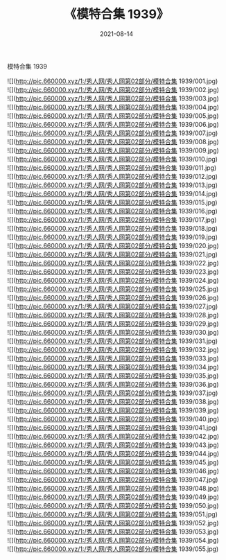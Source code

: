 ﻿---
layout: post
title:  《模特合集 1939》
date:   2021-08-14
img: http://pic.660000.xyz/1:/秀人网/秀人网第02部分/模特合集 1939/000.jpg
categories: [美女, 清纯, 唯美]
---

模特合集 1939

  ![](http://pic.660000.xyz/1:/秀人网/秀人网第02部分/模特合集 1939/001.jpg) <br> ![](http://pic.660000.xyz/1:/秀人网/秀人网第02部分/模特合集 1939/002.jpg) <br> ![](http://pic.660000.xyz/1:/秀人网/秀人网第02部分/模特合集 1939/003.jpg) <br> ![](http://pic.660000.xyz/1:/秀人网/秀人网第02部分/模特合集 1939/004.jpg) <br> ![](http://pic.660000.xyz/1:/秀人网/秀人网第02部分/模特合集 1939/005.jpg) <br> ![](http://pic.660000.xyz/1:/秀人网/秀人网第02部分/模特合集 1939/006.jpg) <br> ![](http://pic.660000.xyz/1:/秀人网/秀人网第02部分/模特合集 1939/007.jpg) <br> ![](http://pic.660000.xyz/1:/秀人网/秀人网第02部分/模特合集 1939/008.jpg) <br> ![](http://pic.660000.xyz/1:/秀人网/秀人网第02部分/模特合集 1939/009.jpg) <br> ![](http://pic.660000.xyz/1:/秀人网/秀人网第02部分/模特合集 1939/010.jpg) <br> ![](http://pic.660000.xyz/1:/秀人网/秀人网第02部分/模特合集 1939/011.jpg) <br> ![](http://pic.660000.xyz/1:/秀人网/秀人网第02部分/模特合集 1939/012.jpg) <br> ![](http://pic.660000.xyz/1:/秀人网/秀人网第02部分/模特合集 1939/013.jpg) <br> ![](http://pic.660000.xyz/1:/秀人网/秀人网第02部分/模特合集 1939/014.jpg) <br> ![](http://pic.660000.xyz/1:/秀人网/秀人网第02部分/模特合集 1939/015.jpg) <br> ![](http://pic.660000.xyz/1:/秀人网/秀人网第02部分/模特合集 1939/016.jpg) <br> ![](http://pic.660000.xyz/1:/秀人网/秀人网第02部分/模特合集 1939/017.jpg) <br> ![](http://pic.660000.xyz/1:/秀人网/秀人网第02部分/模特合集 1939/018.jpg) <br> ![](http://pic.660000.xyz/1:/秀人网/秀人网第02部分/模特合集 1939/019.jpg) <br> ![](http://pic.660000.xyz/1:/秀人网/秀人网第02部分/模特合集 1939/020.jpg) <br> ![](http://pic.660000.xyz/1:/秀人网/秀人网第02部分/模特合集 1939/021.jpg) <br> ![](http://pic.660000.xyz/1:/秀人网/秀人网第02部分/模特合集 1939/022.jpg) <br> ![](http://pic.660000.xyz/1:/秀人网/秀人网第02部分/模特合集 1939/023.jpg) <br> ![](http://pic.660000.xyz/1:/秀人网/秀人网第02部分/模特合集 1939/024.jpg) <br> ![](http://pic.660000.xyz/1:/秀人网/秀人网第02部分/模特合集 1939/025.jpg) <br> ![](http://pic.660000.xyz/1:/秀人网/秀人网第02部分/模特合集 1939/026.jpg) <br> ![](http://pic.660000.xyz/1:/秀人网/秀人网第02部分/模特合集 1939/027.jpg) <br> ![](http://pic.660000.xyz/1:/秀人网/秀人网第02部分/模特合集 1939/028.jpg) <br> ![](http://pic.660000.xyz/1:/秀人网/秀人网第02部分/模特合集 1939/029.jpg) <br> ![](http://pic.660000.xyz/1:/秀人网/秀人网第02部分/模特合集 1939/030.jpg) <br> ![](http://pic.660000.xyz/1:/秀人网/秀人网第02部分/模特合集 1939/031.jpg) <br> ![](http://pic.660000.xyz/1:/秀人网/秀人网第02部分/模特合集 1939/032.jpg) <br> ![](http://pic.660000.xyz/1:/秀人网/秀人网第02部分/模特合集 1939/033.jpg) <br> ![](http://pic.660000.xyz/1:/秀人网/秀人网第02部分/模特合集 1939/034.jpg) <br> ![](http://pic.660000.xyz/1:/秀人网/秀人网第02部分/模特合集 1939/035.jpg) <br> ![](http://pic.660000.xyz/1:/秀人网/秀人网第02部分/模特合集 1939/036.jpg) <br> ![](http://pic.660000.xyz/1:/秀人网/秀人网第02部分/模特合集 1939/037.jpg) <br> ![](http://pic.660000.xyz/1:/秀人网/秀人网第02部分/模特合集 1939/038.jpg) <br> ![](http://pic.660000.xyz/1:/秀人网/秀人网第02部分/模特合集 1939/039.jpg) <br> ![](http://pic.660000.xyz/1:/秀人网/秀人网第02部分/模特合集 1939/040.jpg) <br> ![](http://pic.660000.xyz/1:/秀人网/秀人网第02部分/模特合集 1939/041.jpg) <br> ![](http://pic.660000.xyz/1:/秀人网/秀人网第02部分/模特合集 1939/042.jpg) <br> ![](http://pic.660000.xyz/1:/秀人网/秀人网第02部分/模特合集 1939/043.jpg) <br> ![](http://pic.660000.xyz/1:/秀人网/秀人网第02部分/模特合集 1939/044.jpg) <br> ![](http://pic.660000.xyz/1:/秀人网/秀人网第02部分/模特合集 1939/045.jpg) <br> ![](http://pic.660000.xyz/1:/秀人网/秀人网第02部分/模特合集 1939/046.jpg) <br> ![](http://pic.660000.xyz/1:/秀人网/秀人网第02部分/模特合集 1939/047.jpg) <br> ![](http://pic.660000.xyz/1:/秀人网/秀人网第02部分/模特合集 1939/048.jpg) <br> ![](http://pic.660000.xyz/1:/秀人网/秀人网第02部分/模特合集 1939/049.jpg) <br> ![](http://pic.660000.xyz/1:/秀人网/秀人网第02部分/模特合集 1939/050.jpg) <br> ![](http://pic.660000.xyz/1:/秀人网/秀人网第02部分/模特合集 1939/051.jpg) <br> ![](http://pic.660000.xyz/1:/秀人网/秀人网第02部分/模特合集 1939/052.jpg) <br> ![](http://pic.660000.xyz/1:/秀人网/秀人网第02部分/模特合集 1939/053.jpg) <br> ![](http://pic.660000.xyz/1:/秀人网/秀人网第02部分/模特合集 1939/054.jpg) <br> ![](http://pic.660000.xyz/1:/秀人网/秀人网第02部分/模特合集 1939/055.jpg) <br>